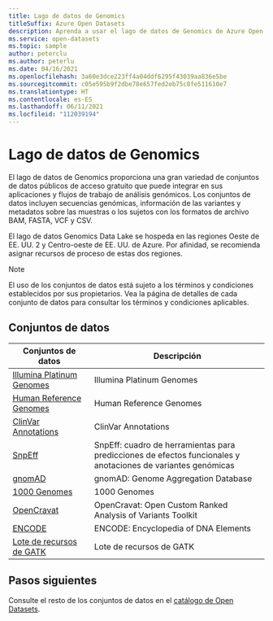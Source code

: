```yaml
---
title: Lago de datos de Genomics
titleSuffix: Azure Open Datasets
description: Aprenda a usar el lago de datos de Genomics de Azure Open Datasets.
ms.service: open-datasets
ms.topic: sample
author: peterclu
ms.author: peterlu
ms.date: 04/16/2021
ms.openlocfilehash: 3a60e3dce223ff4a04ddf6295f43039aa836e5be
ms.sourcegitcommit: c05e595b9f2dbe78e657fed2eb75c8fe511610e7
ms.translationtype: HT
ms.contentlocale: es-ES
ms.lasthandoff: 06/11/2021
ms.locfileid: "112039194"
---
```

# <a name="genomics-data-lake"></a>Lago de datos de Genomics

El lago de datos de Genomics proporciona una gran variedad de conjuntos de datos públicos de acceso gratuito que puede integrar en sus aplicaciones y flujos de trabajo de análisis genómicos. Los conjuntos de datos incluyen secuencias genómicas, información de las variantes y metadatos sobre las muestras o los sujetos con los formatos de archivo BAM, FASTA, VCF y CSV.

El lago de datos Genomics Data Lake se hospeda en las regiones Oeste de EE. UU. 2 y Centro-oeste de EE. UU. de Azure. Por afinidad, se recomienda asignar recursos de proceso de estas dos regiones.

> [!NOTE]
> El uso de los conjuntos de datos está sujeto a los términos y condiciones establecidos por sus propietarios. Vea la página de detalles de cada conjunto de datos para consultar los términos y condiciones aplicables.

## <a name="datasets"></a>Conjuntos de datos

| Conjuntos de datos | Descripción |
|-|-|
| [Illumina Platinum Genomes](dataset-illumina-platinum-genomes.md) | Illumina Platinum Genomes |
| [Human Reference Genomes](dataset-human-reference-genomes.md) | Human Reference Genomes |
| [ClinVar Annotations](dataset-clinvar-annotations.md) | ClinVar Annotations |
| [SnpEff](dataset-snpeff.md) | SnpEff: cuadro de herramientas para predicciones de efectos funcionales y anotaciones de variantes genómicas |
| [gnomAD](dataset-gnomad.md) | gnomAD: Genome Aggregation Database |
| [1000 Genomes](dataset-1000-genomes.md) | 1000 Genomes |
| [OpenCravat](dataset-open-cravat.md) | OpenCravat: Open Custom Ranked Analysis of Variants Toolkit |
| [ENCODE](dataset-encode.md) | ENCODE: Encyclopedia of DNA Elements |
| [Lote de recursos de GATK](dataset-gatk-resource-bundle.md) | Lote de recursos de GATK |

## <a name="next-steps"></a>Pasos siguientes

Consulte el resto de los conjuntos de datos en el [catálogo de Open Datasets](dataset-catalog.md).